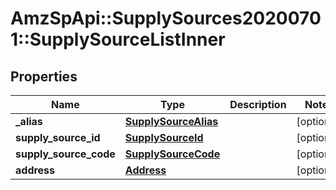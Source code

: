 # AmzSpApi::SupplySources20200701::SupplySourceListInner

## Properties
Name | Type | Description | Notes
------------ | ------------- | ------------- | -------------
**_alias** | [**SupplySourceAlias**](SupplySourceAlias.md) |  | [optional] 
**supply_source_id** | [**SupplySourceId**](SupplySourceId.md) |  | [optional] 
**supply_source_code** | [**SupplySourceCode**](SupplySourceCode.md) |  | [optional] 
**address** | [**Address**](Address.md) |  | [optional] 

